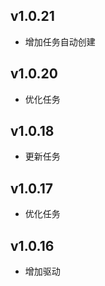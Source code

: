 ## v1.0.21

- 增加任务自动创建

## v1.0.20

- 优化任务

## v1.0.18

- 更新任务

## v1.0.17

- 优化任务

## v1.0.16

- 增加驱动